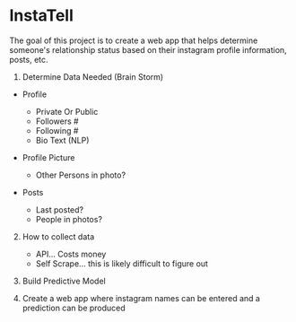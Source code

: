# InstaTell

The goal of this project is to create a web app that helps determine someone's relationship status based on their instagram profile information, posts, etc.

1. Determine Data Needed (Brain Storm)

- Profile
	- Private Or Public
	- Followers #
	- Following #
	- Bio Text (NLP)

- Profile Picture
	- Other Persons in photo?

- Posts
	- Last posted?
	- People in photos?


2. How to collect data
	- API... Costs money
	- Self Scrape... this is likely difficult to figure out

3. Build Predictive Model


4. Create a web app where instagram names can be entered and a prediction can be produced
